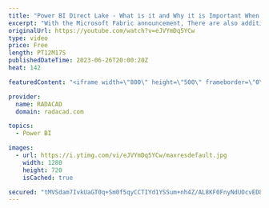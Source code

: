 ```yaml
---
title: "Power BI Direct Lake - What is it and Why it is Important When Working With Fabric"
excerpt: "With the Microsoft Fabric announcement, There are also additional features in Power BI that makes the connection between Power BI and other Microsoft Fabric objects seamless and more profound. One of these features is the Direct Lake connection in Power BI. In this article and video, we'll talk about"
originalUrl: https://youtube.com/watch?v=eJVYmDq5YCw
type: video
price: Free
length: PT12M17S
publishedDateTime: 2023-06-26T20:00:20Z
heat: 142

featuredContent: "<iframe width=\"800\" height=\"500\" frameborder=\"0\" src=\"https://www.youtube.com/embed/eJVYmDq5YCw\" allow=\"accelerometer; autoplay; encrypted-media; gyroscope; picture-in-picture\" allowfullscreen></iframe>"

provider:
  name: RADACAD
  domain: radacad.com

topics:
  - Power BI

images:
  - url: https://i.ytimg.com/vi/eJVYmDq5YCw/maxresdefault.jpg
    width: 1280
    height: 720
    isCached: true

secured: "tMVSdam7IvkUaGT0q+Sm0f5qyCCTIYd1YSSum+nh4Z/AL8KF0FnyNdUOcvED8sb62Onb5M+wY8Eyfu8hnFy7D9sf7R91tJJFA66ubrLUh3yzYVO4AeBU/T3o6i5eGFO9hQIQO6MwR63x70wTOO5envhGCNbJloYJkt3owa2wJwEdzkHezdvddxHW3I3h2jKynCQJSjDH69avRMLNrwzGqLJcFgI1XWID75oDKyvm7r/vkPdwlBaEM2hJ1Ct75IC8An960Dk6u4n0X/T9uqdVUT4fTH8J7OsPYypGxkBH0GFxV1KKJtyEoPj6qhvs3+rXAAZy5fD9KhFs6cHIguM9xwaD8+V800DijxEFz/INtEOyl5NuZKc74TZ53GTHT/gjWUbvuX5OMg7M4te290H/YDbl76ulOJyqlxh06YCsge0=;lU9hGNN0Js9TGX88UqFmuw=="
---
```


